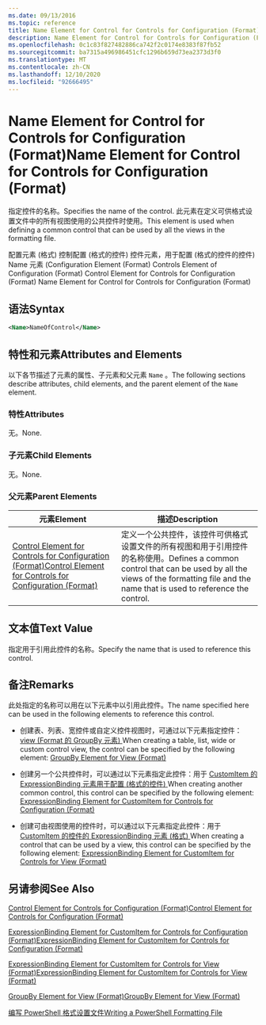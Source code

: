 ```yaml
---
ms.date: 09/13/2016
ms.topic: reference
title: Name Element for Control for Controls for Configuration (Format)
description: Name Element for Control for Controls for Configuration (Format)
ms.openlocfilehash: 0c1c83f827482886ca742f2c0174e8383f87fb52
ms.sourcegitcommit: ba7315a496986451cfc1296b659d73ea2373d3f0
ms.translationtype: MT
ms.contentlocale: zh-CN
ms.lasthandoff: 12/10/2020
ms.locfileid: "92666495"
---
```

# <a name="name-element-for-control-for-controls-for-configuration-format"></a><span data-ttu-id="9264d-103">Name Element for Control for Controls for Configuration (Format)</span><span class="sxs-lookup"><span data-stu-id="9264d-103">Name Element for Control for Controls for Configuration (Format)</span></span>

<span data-ttu-id="9264d-104">指定控件的名称。</span><span class="sxs-lookup"><span data-stu-id="9264d-104">Specifies the name of the control.</span></span> <span data-ttu-id="9264d-105">此元素在定义可供格式设置文件中的所有视图使用的公共控件时使用。</span><span class="sxs-lookup"><span data-stu-id="9264d-105">This element is used when defining a common control that can be used by all the views in the formatting file.</span></span>

<span data-ttu-id="9264d-106">配置元素 (格式) 控制配置 (格式的控件) 控件元素，用于配置 (格式的控件的控件) Name 元素 (</span><span class="sxs-lookup"><span data-stu-id="9264d-106">Configuration Element (Format) Controls Element of Configuration (Format) Control Element for Controls for Configuration (Format) Name Element for Control for Controls for Configuration (Format)</span></span>

## <a name="syntax"></a><span data-ttu-id="9264d-107">语法</span><span class="sxs-lookup"><span data-stu-id="9264d-107">Syntax</span></span>

```xml
<Name>NameOfControl</Name>

```

## <a name="attributes-and-elements"></a><span data-ttu-id="9264d-108">特性和元素</span><span class="sxs-lookup"><span data-stu-id="9264d-108">Attributes and Elements</span></span>

<span data-ttu-id="9264d-109">以下各节描述了元素的属性、子元素和父元素 `Name` 。</span><span class="sxs-lookup"><span data-stu-id="9264d-109">The following sections describe attributes, child elements, and the parent element of the `Name` element.</span></span>

### <a name="attributes"></a><span data-ttu-id="9264d-110">特性</span><span class="sxs-lookup"><span data-stu-id="9264d-110">Attributes</span></span>

<span data-ttu-id="9264d-111">无。</span><span class="sxs-lookup"><span data-stu-id="9264d-111">None.</span></span>

### <a name="child-elements"></a><span data-ttu-id="9264d-112">子元素</span><span class="sxs-lookup"><span data-stu-id="9264d-112">Child Elements</span></span>

<span data-ttu-id="9264d-113">无。</span><span class="sxs-lookup"><span data-stu-id="9264d-113">None.</span></span>

### <a name="parent-elements"></a><span data-ttu-id="9264d-114">父元素</span><span class="sxs-lookup"><span data-stu-id="9264d-114">Parent Elements</span></span>

|<span data-ttu-id="9264d-115">元素</span><span class="sxs-lookup"><span data-stu-id="9264d-115">Element</span></span>|<span data-ttu-id="9264d-116">描述</span><span class="sxs-lookup"><span data-stu-id="9264d-116">Description</span></span>|
|-------------|-----------------|
|[<span data-ttu-id="9264d-117">Control Element for Controls for Configuration (Format)</span><span class="sxs-lookup"><span data-stu-id="9264d-117">Control Element for Controls for Configuration (Format)</span></span>](./control-element-for-controls-for-configuration-format.md)|<span data-ttu-id="9264d-118">定义一个公共控件，该控件可供格式设置文件的所有视图和用于引用控件的名称使用。</span><span class="sxs-lookup"><span data-stu-id="9264d-118">Defines a common control that can be used by all the views of the formatting file and the name that is used to reference the control.</span></span>|

## <a name="text-value"></a><span data-ttu-id="9264d-119">文本值</span><span class="sxs-lookup"><span data-stu-id="9264d-119">Text Value</span></span>

<span data-ttu-id="9264d-120">指定用于引用此控件的名称。</span><span class="sxs-lookup"><span data-stu-id="9264d-120">Specify the name that is used to reference this control.</span></span>

## <a name="remarks"></a><span data-ttu-id="9264d-121">备注</span><span class="sxs-lookup"><span data-stu-id="9264d-121">Remarks</span></span>

<span data-ttu-id="9264d-122">此处指定的名称可以用在以下元素中以引用此控件。</span><span class="sxs-lookup"><span data-stu-id="9264d-122">The name specified here can be used in the following elements to reference this control.</span></span>

- <span data-ttu-id="9264d-123">创建表、列表、宽控件或自定义控件视图时，可通过以下元素指定控件： [view (Format 的 GroupBy 元素) ](./groupby-element-for-view-format.md)</span><span class="sxs-lookup"><span data-stu-id="9264d-123">When creating a table, list, wide or custom control view, the control can be specified by the following element: [GroupBy Element for View (Format)](./groupby-element-for-view-format.md)</span></span>

- <span data-ttu-id="9264d-124">创建另一个公共控件时，可以通过以下元素指定此控件：用于 [CustomItem 的 ExpressionBinding 元素用于配置 (格式的控件) ](./expressionbinding-element-for-customitem-for-controls-for-configuration-format.md)</span><span class="sxs-lookup"><span data-stu-id="9264d-124">When creating another common control, this control can be specified by the following element: [ExpressionBinding Element for CustomItem for Controls for Configuration (Format)](./expressionbinding-element-for-customitem-for-controls-for-configuration-format.md)</span></span>

- <span data-ttu-id="9264d-125">创建可由视图使用的控件时，可以通过以下元素指定此控件：用于 [CustomItem 的控件的 ExpressionBinding 元素 (格式) ](./expressionbinding-element-for-customitem-for-controls-for-view-format.md)</span><span class="sxs-lookup"><span data-stu-id="9264d-125">When creating a control that can be used by a view, this control can be specified by the following element: [ExpressionBinding Element for CustomItem for Controls for View (Format)](./expressionbinding-element-for-customitem-for-controls-for-view-format.md)</span></span>

## <a name="see-also"></a><span data-ttu-id="9264d-126">另请参阅</span><span class="sxs-lookup"><span data-stu-id="9264d-126">See Also</span></span>

[<span data-ttu-id="9264d-127">Control Element for Controls for Configuration (Format)</span><span class="sxs-lookup"><span data-stu-id="9264d-127">Control Element for Controls for Configuration (Format)</span></span>](./control-element-for-controls-for-configuration-format.md)

[<span data-ttu-id="9264d-128">ExpressionBinding Element for CustomItem for Controls for Configuration (Format)</span><span class="sxs-lookup"><span data-stu-id="9264d-128">ExpressionBinding Element for CustomItem for Controls for Configuration (Format)</span></span>](./expressionbinding-element-for-customitem-for-controls-for-configuration-format.md)

[<span data-ttu-id="9264d-129">ExpressionBinding Element for CustomItem for Controls for View (Format)</span><span class="sxs-lookup"><span data-stu-id="9264d-129">ExpressionBinding Element for CustomItem for Controls for View (Format)</span></span>](./expressionbinding-element-for-customitem-for-controls-for-view-format.md)

[<span data-ttu-id="9264d-130">GroupBy Element for View (Format)</span><span class="sxs-lookup"><span data-stu-id="9264d-130">GroupBy Element for View (Format)</span></span>](./groupby-element-for-view-format.md)

[<span data-ttu-id="9264d-131">编写 PowerShell 格式设置文件</span><span class="sxs-lookup"><span data-stu-id="9264d-131">Writing a PowerShell Formatting File</span></span>](./writing-a-powershell-formatting-file.md)
